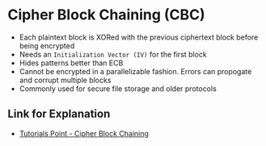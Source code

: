 # Cipher Block Chaining (CBC)
- Each plaintext block is XORed with the previous ciphertext block before being encrypted
- Needs an `Initialization Vector (IV)` for the first block
- Hides patterns better than ECB
- Cannot be encrypted in a parallelizable fashion. Errors can propogate and corrupt multiple blocks
- Commonly used for secure file storage and older protocols

## Link for Explanation
- [Tutorials Point - Cipher Block Chaining](https://www.tutorialspoint.com/cryptography/cipher_block_chaining_mode.htm)